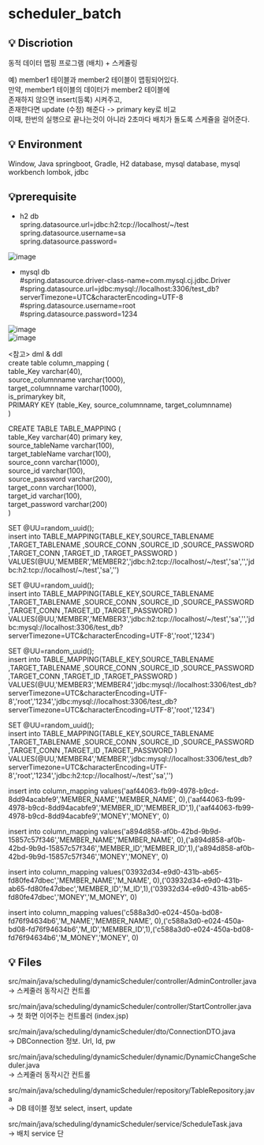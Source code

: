 # scheduler_batch

## 💡 Discriotion
동적 데이터 맵핑 프로그램 (배치) + 스케쥴링

예) member1 테이블과 member2 테이블이 맵핑되어있다.\
만약, member1 테이블의 데이터가 member2 테이블에 \
존재하지 않으면 insert(등록) 시켜주고,\
존재한다면 update (수정) 해준다 -> primary key로 비교\
이때, 한번의 실행으로 끝나는것이 아니라 2초마다 배치가 돌도록 스케쥴을 걸어준다.

## 💡 Environment
Window,
Java springboot,
Gradle,
H2 database, mysql database, mysql workbench
lombok, jdbc


## 💡prerequisite
- h2 db \
spring.datasource.url=jdbc:h2:tcp://localhost/~/test \
spring.datasource.username=sa \
spring.datasource.password=

![image](https://user-images.githubusercontent.com/77472180/165682729-ab3a8b6e-e969-47d7-9091-a10b6314f85b.png)


- mysql db \
#spring.datasource.driver-class-name=com.mysql.cj.jdbc.Driver \
#spring.datasource.url=jdbc:mysql://localhost:3306/test_db?serverTimezone=UTC&characterEncoding=UTF-8 \
#spring.datasource.username=root \
#spring.datasource.password=1234

![image](https://user-images.githubusercontent.com/77472180/165682841-6bccd73d-892c-48e8-9be6-14bcaa4c2377.png) \
![image](https://user-images.githubusercontent.com/77472180/165682888-2356ba23-3dd8-4d22-b66c-fdaf3234733b.png)

<참고> dml & ddl \
create table column_mapping ( \
table_Key varchar(40), \
source_columnname varchar(1000), \
target_columnname varchar(1000), \
is_primarykey bit, \
PRIMARY KEY (table_Key, source_columnname, target_columnname) \
)

CREATE TABLE TABLE_MAPPING ( \
table_Key varchar(40) primary key, \
source_tableName varchar(100), \
target_tableName varchar(100), \
source_conn varchar(1000), \
source_id varchar(100), \
source_password varchar(200), \
target_conn varchar(1000), \
target_id varchar(100), \
target_password varchar(200) \
)

SET @UU=random_uuid(); \
insert into TABLE_MAPPING(TABLE_KEY,SOURCE_TABLENAME ,TARGET_TABLENAME ,SOURCE_CONN ,SOURCE_ID ,SOURCE_PASSWORD ,TARGET_CONN ,TARGET_ID ,TARGET_PASSWORD ) VALUES(@UU,'MEMBER','MEMBER2','jdbc:h2:tcp://localhost/\~/test','sa','','jdbc:h2:tcp://localhost/~/test','sa','')

SET @UU=random_uuid(); \
insert into TABLE_MAPPING(TABLE_KEY,SOURCE_TABLENAME ,TARGET_TABLENAME ,SOURCE_CONN ,SOURCE_ID ,SOURCE_PASSWORD ,TARGET_CONN ,TARGET_ID ,TARGET_PASSWORD ) VALUES(@UU,'MEMBER','MEMBER3','jdbc:h2:tcp://localhost/~/test','sa','','jdbc:mysql://localhost:3306/test_db?serverTimezone=UTC&characterEncoding=UTF-8','root','1234')

SET @UU=random_uuid(); \
insert into TABLE_MAPPING(TABLE_KEY,SOURCE_TABLENAME ,TARGET_TABLENAME ,SOURCE_CONN ,SOURCE_ID ,SOURCE_PASSWORD ,TARGET_CONN ,TARGET_ID ,TARGET_PASSWORD ) VALUES(@UU,'MEMBER3','MEMBER4','jdbc:mysql://localhost:3306/test_db?serverTimezone=UTC&characterEncoding=UTF-8','root','1234','jdbc:mysql://localhost:3306/test_db?serverTimezone=UTC&characterEncoding=UTF-8','root','1234')

SET @UU=random_uuid(); \
insert into TABLE_MAPPING(TABLE_KEY,SOURCE_TABLENAME ,TARGET_TABLENAME ,SOURCE_CONN ,SOURCE_ID ,SOURCE_PASSWORD ,TARGET_CONN ,TARGET_ID ,TARGET_PASSWORD ) VALUES(@UU,'MEMBER4','MEMBER','jdbc:mysql://localhost:3306/test_db?serverTimezone=UTC&characterEncoding=UTF-8','root','1234','jdbc:h2:tcp://localhost/~/test','sa','')

insert into column_mapping values('aaf44063-fb99-4978-b9cd-8dd94acabfe9','MEMBER_NAME','MEMBER_NAME', 0),('aaf44063-fb99-4978-b9cd-8dd94acabfe9','MEMBER_ID','MEMBER_ID',1),('aaf44063-fb99-4978-b9cd-8dd94acabfe9','MONEY','MONEY', 0)

insert into column_mapping values('a894d858-af0b-42bd-9b9d-15857c57f346','MEMBER_NAME','MEMBER_NAME', 0),('a894d858-af0b-42bd-9b9d-15857c57f346','MEMBER_ID','MEMBER_ID',1),('a894d858-af0b-42bd-9b9d-15857c57f346','MONEY','MONEY', 0)

insert into column_mapping values('03932d34-e9d0-431b-ab65-fd80fe47dbec','MEMBER_NAME','M_NAME', 0),('03932d34-e9d0-431b-ab65-fd80fe47dbec','MEMBER_ID','M_ID',1),('03932d34-e9d0-431b-ab65-fd80fe47dbec','MONEY','M_MONEY', 0)

insert into column_mapping values('c588a3d0-e024-450a-bd08-fd76f94634b6','M_NAME','MEMBER_NAME', 0),('c588a3d0-e024-450a-bd08-fd76f94634b6','M_ID','MEMBER_ID',1),('c588a3d0-e024-450a-bd08-fd76f94634b6','M_MONEY','MONEY', 0)


## 💡 Files
src/main/java/scheduling/dynamicScheduler/controller/AdminController.java \
-> 스케줄러 동작시간 컨트롤 

src/main/java/scheduling/dynamicScheduler/controller/StartController.java \
-> 첫 화면 이어주는 컨트롤러 (index.jsp)

src/main/java/scheduling/dynamicScheduler/dto/ConnectionDTO.java \
-> DBConnection 정보. Url, Id, pw

src/main/java/scheduling/dynamicScheduler/dynamic/DynamicChangeScheduler.java \
-> 스케줄러 동작시간 컨트롤

src/main/java/scheduling/dynamicScheduler/repository/TableRepository.java \
-> DB 테이블 정보 select, insert, update

src/main/java/scheduling/dynamicScheduler/service/ScheduleTask.java \
-> 배치 service 단


